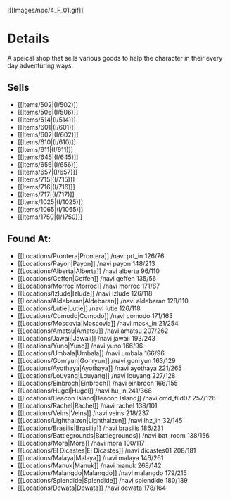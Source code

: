 ![[Images/npc/4_F_01.gif]]

# Details
A speical shop that sells various goods to help the character in their every day adventuring ways.

## Sells
+ [[Items/502|(I/502)]]
+ [[Items/506|(I/506)]]
+ [[Items/514|(I/514)]]
+ [[Items/601|(I/601)]]
+ [[Items/602|(I/602)]]
+ [[Items/610|(I/610)]]
+ [[Items/611|(I/611)]]
+ [[Items/645|(I/645)]]
+ [[Items/656|(I/656)]]
+ [[Items/657|(I/657)]]
+ [[Items/715|(I/715)]]
+ [[Items/716|(I/716)]]
+ [[Items/717|(I/717)]]
+ [[Items/1025|(I/1025)]]
+ [[Items/1065|(I/1065)]]
+ [[Items/1750|(I/1750)]]

## Found At:
+ [[Locations/Prontera|Prontera]] /navi prt_in 126/76
+ [[Locations/Payon|Payon]] /navi payon 148/213
+ [[Locations/Alberta|Alberta]] /navi alberta 96/110
+ [[Locations/Geffen|Geffen]] /navi geffen 135/56
+ [[Locations/Morroc|Morroc]] /navi morroc 171/87
+ [[Locations/Izlude|Izlude]] /navi izlude 126/118
+ [[Locations/Aldebaran|Aldebaran]] /navi aldebaran 128/110
+ [[Locations/Lutie|Lutie]] /navi lutie 126/118
+ [[Locations/Comodo|Comodo]] /navi comodo 171/163
+ [[Locations/Moscovia|Moscovia]] /navi mosk_in 21/254
+ [[Locations/Amatsu|Amatsu]] /navi amatsu 207/262
+ [[Locations/Jawaii|Jawaii]] /navi jawaii 193/243
+ [[Locations/Yuno|Yuno]] /navi yuno 166/96
+ [[Locations/Umbala|Umbala]] /navi umbala 166/96
+ [[Locations/Gonryun|Gonryun]] /navi gonryun 163/129
+ [[Locations/Ayothaya|Ayothaya]] /navi ayothaya 221/265
+ [[Locations/Louyang|Louyang]] /navi louyang 227/128
+ [[Locations/Einbroch|Einbroch]] /navi einbroch 166/155
+ [[Locations/Hugel|Hugel]] /navi hu_in 241/368
+ [[Locations/Beacon Island|Beacon Island]] /navi cmd_fild07 257/126
+ [[Locations/Rachel|Rachel]] /navi rachel 138/101
+ [[Locations/Veins|Veins]] /navi veins 218/237
+ [[Locations/Lighthalzen|Lighthalzen]] /navi lhz_in 32/145
+ [[Locations/Brasilis|Brasilia]] /navi brasilis 186/231
+ [[Locations/Battlegrounds|Battlegrounds]] /navi bat_room 138/156
+ [[Locations/Mora|Mora]] /navi mora 100/117
+ [[Locations/El Dicastes|El Dicastes]] /navi dicastes01 208/181
+ [[Locations/Malaya|Malaya]] /navi malaya 146/261
+ [[Locations/Manuk|Manuk]] /navi manuk 268/142
+ [[Locations/Malangdo|Malangdo]] /navi malangdo 179/215
+ [[Locations/Splendide|Splendide]] /navi splendide 180/139
+ [[Locations/Dewata|Dewata]] /navi dewata 178/164



